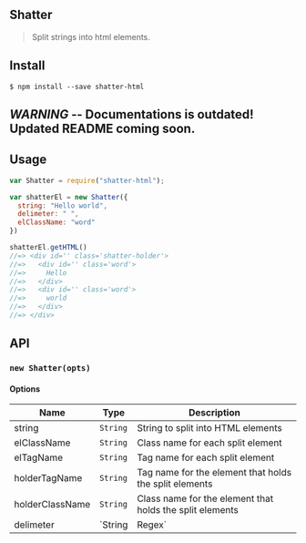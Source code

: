 ## Shatter 
> Split strings into html elements.

## Install
```
$ npm install --save shatter-html
```

## *WARNING* -- Documentations is outdated! Updated README coming soon.

## Usage
```javascript
var Shatter = require("shatter-html");

var shatterEl = new Shatter({
  string: "Hello world",
  delimeter: " ",
  elClassName: "word"
})

shatterEl.getHTML()
//=> <div id='' class='shatter-holder'>
//=>   <div id='' class='word'>
//=>     Hello
//=>   </div>
//=>   <div id='' class='word'>
//=>     world
//=>   </div>
//=> </div>
```

## API

### `new Shatter(opts)`

#### Options
| Name | Type | Description |
|------|------|-------------|
| string | `String` | String to split into HTML elements
| elClassName | `String` | Class name for each split element
| elTagName | `String` | Tag name for each split element
| holderTagName | `String` | Tag name for the element that holds the split elements
| holderClassName | `String` | Class name for the element that holds the split elements
| delimeter | `String|Regex` | Where the string should be split
